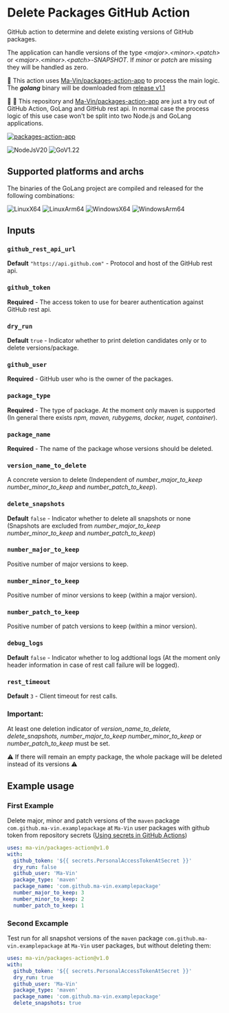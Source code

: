 # Delete Packages GitHub Action

GitHub action to determine and delete existing versions of GitHub packages.

The application can handle versions of the type *&lt;major&gt;.&lt;minor&gt;.&lt;patch&gt;* or
*&lt;major&gt;.&lt;minor&gt;.&lt;patch&gt;-SNAPSHOT*. If *minor* or *patch* are missing they will be handled as zero.

:rocket: This action uses [Ma-Vin/packages-action-app](https://github.com/Ma-Vin/packages-action-app) to process the main logic. The ***golang*** binary will be downloaded from [release v1.1](https://github.com/Ma-Vin/packages-action-app/releases/tag/v1.1.1)

:baby_chick: :construction_worker: This repository and [Ma-Vin/packages-action-app](https://github.com/Ma-Vin/packages-action-app) are just a try out of GitHub Action, GoLang and GitHub rest api. In normal case the process logic of this use case won't be split into two Node.js and GoLang applications.

[![packages-action-app](https://img.shields.io/badge/Ma--Vin//packages--action--app-v1.1-geen?logo=github)](https://github.com/Ma-Vin/packages-action-app/releases/tag/v1.1.1)


![NodeJsV20](https://img.shields.io/badge/Node.js-v20-geen?logo=nodedotjs)
![GoV1.22](https://img.shields.io/badge/Go-v1.22-blue?logo=go)


## Supported platforms and archs
The binaries of the GoLang project are compiled and released for the following combinations:

![LinuxX64](https://img.shields.io/badge/Linux-x64-yellow?logo=linux) ![LinuxArm64](https://img.shields.io/badge/Linux-arm64-yellow?logo=linux)
![WindowsX64](https://img.shields.io/badge/Windows-x64-blue?logo=windows) ![WindowsArm64](https://img.shields.io/badge/Windows-arm64-blue?logo=windows)


## Inputs

### `github_rest_api_url`
 **Default** `"https://api.github.com"` - Protocol and host of the GitHub rest api.

### `github_token`
**Required**  - The access token to use for bearer authentication against GitHub rest api.

### `dry_run`
**Default** `true` - Indicator whether to print deletion candidates only or to delete versions/package.

### `github_user`
**Required**  - GitHub user who is the owner of the packages.

### `package_type`
**Required**  - The type of package. At the moment only maven is supported (In general there exists *npm, maven, rubygems, docker, nuget, container*).

### `package_name`
**Required**  - The name of the package whose versions should be deleted.

### `version_name_to_delete`
A concrete version to delete (Independent of *number_major_to_keep number_minor_to_keep* and *number_patch_to_keep*).

### `delete_snapshots`
**Default** `false` - Indicator whether to delete all snapshots or none (Snapshots are excluded from *number_major_to_keep number_minor_to_keep* and *number_patch_to_keep*)

### `number_major_to_keep`
Positive number of major versions to keep.

### `number_minor_to_keep`
Positive number of minor versions to keep (within a major version).

### `number_patch_to_keep`
Positive number of patch versions to keep (within a minor version).

### `debug_logs`
**Default** `false` - Indicator whether to log addtional logs (At the moment only header information in case of rest call failure will be logged).

### `rest_timeout`
**Default** `3` - Client timeout for rest calls.

### Important:
At least one deletion indicator of *version_name_to_delete, delete_snapshots, number_major_to_keep number_minor_to_keep* or *number_patch_to_keep* must be set.

:warning: If there will remain an empty package, the whole package will be deleted instead of its versions :warning:


## Example usage

### First Example

Delete major, minor and patch versions of the `maven` package `com.github.ma-vin.examplepackage` at `Ma-Vin` user 
packages with github token from repository secrets ([Using secrets in GitHub Actions](https://docs.github.com/en/actions/security-guides/using-secrets-in-github-actions))

```yaml
uses: ma-vin/packages-action@v1.0
with:
  github_token: '${{ secrets.PersonalAccessTokenAtSecret }}'
  dry_run: false
  github_user: 'Ma-Vin'
  package_type: 'maven'
  package_name: 'com.github.ma-vin.examplepackage'
  number_major_to_keep: 3
  number_minor_to_keep: 2
  number_patch_to_keep: 1
```


### Second Excample

Test run for all snapshot versions of the `maven` package `com.github.ma-vin.examplepackage` at `Ma-Vin` user 
packages, but without deleting them:

```yaml
uses: ma-vin/packages-action@v1.0
with:
  github_token: '${{ secrets.PersonalAccessTokenAtSecret }}'
  dry_run: true
  github_user: 'Ma-Vin'
  package_type: 'maven'
  package_name: 'com.github.ma-vin.examplepackage'
  delete_snapshots: true
```